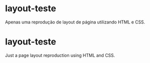 # layout-teste
Apenas uma reprodução de layout de página utilizando HTML e CSS.


# layout-teste
Just a page layout reproduction using HTML and CSS.
